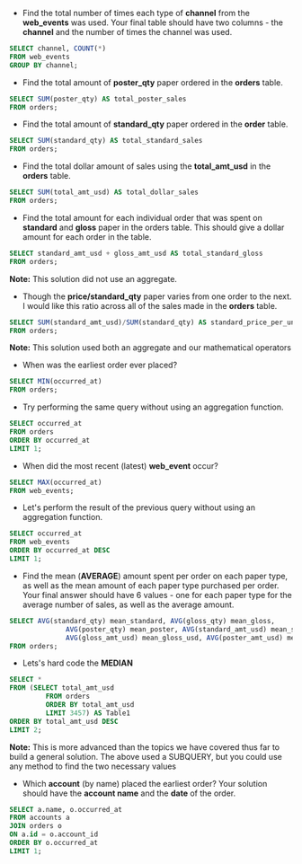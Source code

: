 - Find the total number of times each type of **channel** from the **web_events** was used. Your final table should have two columns - the **channel** and the number of times the channel was used.
```sql
SELECT channel, COUNT(*)
FROM web_events
GROUP BY channel;
```
- Find the total amount of **poster_qty** paper ordered in the **orders** table.
```sql
SELECT SUM(poster_qty) AS total_poster_sales
FROM orders;
```
- Find the total amount of **standard_qty** paper ordered in the **order** table.
```sql
SELECT SUM(standard_qty) AS total_standard_sales
FROM orders;
```
- Find the total dollar amount of sales using the **total_amt_usd** in the **orders** table.
```sql
SELECT SUM(total_amt_usd) AS total_dollar_sales
FROM orders;
```
- Find the total amount for each individual order that was spent on **standard** and **gloss** paper in the orders table. This should give a dollar amount for each order in the table.
```sql
SELECT standard_amt_usd + gloss_amt_usd AS total_standard_gloss
FROM orders;
```
**Note:** This solution did not use an aggregate.
- Though the **price/standard_qty** paper varies from one order to the next. I would like this ratio across all of the sales made in the **orders** table.
```sql
SELECT SUM(standard_amt_usd)/SUM(standard_qty) AS standard_price_per_unit
FROM orders;
```
**Note:** This solution used both an aggregate and our mathematical operators
- When was the earliest order ever placed?
```sql
SELECT MIN(occurred_at) 
FROM orders;
```
- Try performing the same query without using an aggregation function.
```sql
SELECT occurred_at 
FROM orders 
ORDER BY occurred_at
LIMIT 1;
```
- When did the most recent (latest) **web_event** occur?
```sql
SELECT MAX(occurred_at)
FROM web_events;
```
- Let's perform the result of the previous query without using an aggregation function.
```sql
SELECT occurred_at
FROM web_events
ORDER BY occurred_at DESC
LIMIT 1;
```
- Find the mean (**AVERAGE**) amount spent per order on each paper type, as well as the mean amount of each paper type purchased per order. Your final answer should have 6 values - one for each paper type for the average number of sales, as well as the average amount.
```sql
SELECT AVG(standard_qty) mean_standard, AVG(gloss_qty) mean_gloss, 
              AVG(poster_qty) mean_poster, AVG(standard_amt_usd) mean_standard_usd, 
              AVG(gloss_amt_usd) mean_gloss_usd, AVG(poster_amt_usd) mean_poster_usd
FROM orders;
```
- Lets's hard code the **MEDIAN**
```sql
SELECT *
FROM (SELECT total_amt_usd
         FROM orders
         ORDER BY total_amt_usd
         LIMIT 3457) AS Table1
ORDER BY total_amt_usd DESC
LIMIT 2;
```
**Note:** This is more advanced than the topics we have covered thus far to build a general solution. The above used a SUBQUERY, but you could use any method to find the two necessary values
- Which **account** (by name) placed the earliest order? Your solution should have the **account name** and the **date** of the order.
```sql
SELECT a.name, o.occurred_at
FROM accounts a
JOIN orders o
ON a.id = o.account_id
ORDER BY o.occurred_at
LIMIT 1;
```
